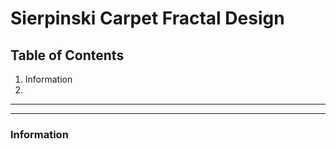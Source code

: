 # Sierpinski Carpet Fractal Design

## Table of Contents

1. Information
2. 


---
---

### Information